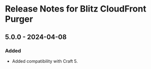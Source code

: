 # Release Notes for Blitz CloudFront Purger

## 5.0.0 - 2024-04-08

### Added

- Added compatibility with Craft 5.
